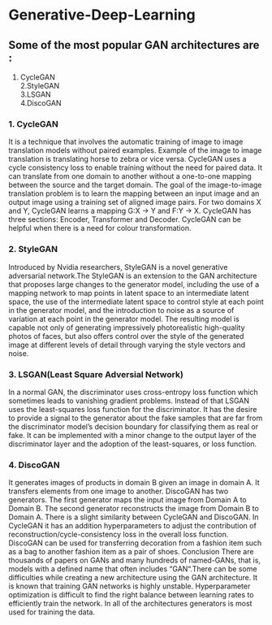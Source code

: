 # Generative-Deep-Learning

## Some of the most popular GAN architectures are :
1. CycleGAN   
2.StyleGAN  
3.LSGAN   
4.DiscoGAN    

### 1. CycleGAN
It is a technique that involves the automatic training of image to image translation models without paired examples. Example of the image to image translation is translating horse to zebra or vice versa. CycleGAN uses a cycle consistency loss to enable training without the need for paired data. It can translate from one domain to another without a one-to-one mapping between the source and the target domain. The goal of the image-to-image translation problem is to learn the mapping between an input image and an output image using a training set of aligned image pairs.
For two domains X and Y, CycleGAN learns a mapping G:X -> Y and F:Y -> X.
CycleGAN has three sections: Encoder, Transformer and Decoder.
CycleGAN can be helpful when there is a need for colour transformation.

### 2. StyleGAN
Introduced by Nvidia researchers, StyleGAN is a novel generative adversarial network.The StyleGAN is an extension to the GAN architecture that proposes large changes to the generator model, including the use of a mapping network to map points in latent space to an intermediate latent space, the use of the intermediate latent space to control style at each point in the generator model, and the introduction to noise as a source of variation at each point in the generator model.
The resulting model is capable not only of generating impressively photorealistic high-quality photos of faces, but also offers control over the style of the generated image at different levels of detail through varying the style vectors and noise.

### 3. LSGAN(Least Square Adversial Network)
In a normal GAN, the discriminator uses cross-entropy loss function which sometimes leads to vanishing gradient problems. Instead of that LSGAN uses the least-squares loss function for the discriminator. It has the desire to provide a signal to the generator about the fake samples that are far from the discriminator model’s decision boundary for classifying them as real or fake. It can be implemented with a minor change to the output layer of the discriminator layer and the adoption of the least-squares, or loss function.

### 4. DiscoGAN
It generates images of products in domain B given an image in domain A. It transfers elements from one image to another.
DiscoGAN has two generators. The first generator maps the input image from Domain A to Domain B. The second generator reconstructs the image from Domain B to Domain A.
There is a slight similarity between CycleGAN and DiscoGAN. In CycleGAN it has an addition hyperparameters to adjust the contribution of reconstruction/cycle-consistency loss in the overall loss function.
DiscoGAN can be used for transferring decoration from a fashion item such as a bag to another fashion item as a pair of shoes.
Conclusion
There are thousands of papers on GANs and many hundreds of named-GANs, that is, models with a defined name that often includes “GAN“.There can be some difficulties while creating a new architecture using the GAN architecture. It is known that training GAN networks is highly unstable. Hyperparameter optimization is difficult to find the right balance between learning rates to efficiently train the network. In all of the architectures generators is most used for training the data.
